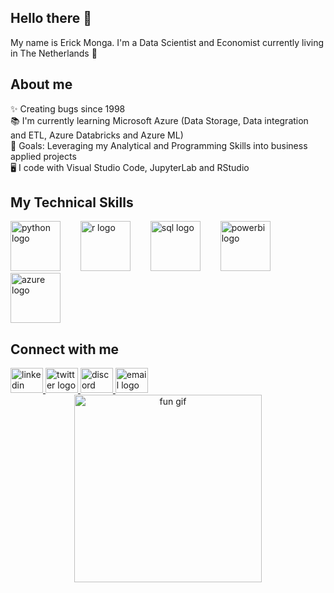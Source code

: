 ## Hello there 👋

My name is Erick Monga. I'm a Data Scientist and Economist currently living in The Netherlands 🌷

## About me
✨ Creating bugs since 1998  
📚 I'm currently learning Microsoft Azure (Data Storage, Data integration and ETL, Azure Databricks and Azure ML)  
🎯 Goals: Leveraging my Analytical and Programming Skills into business applied projects  
🖥️ I code with Visual Studio Code, JupyterLab and RStudio
## My Technical Skills

<div align="left">
  <img src="https://upload.wikimedia.org/wikipedia/commons/c/c3/Python-logo-notext.svg" height="80" alt="python logo"  />
  <img width="24" />
  <img src="https://upload.wikimedia.org/wikipedia/commons/1/1b/R_logo.svg" height="80" alt="r logo"  />
  <img width="24" />
  <img src="https://upload.wikimedia.org/wikipedia/commons/8/87/Sql_data_base_with_logo.png" height="80" alt="sql logo"  />
  <img width="24" />
  <img src="https://upload.wikimedia.org/wikipedia/commons/c/cf/New_Power_BI_Logo.svg" height="80" alt="powerbi logo"  />
  <img width="24" />
  <img src="https://swimburger.net/media/ppnn3pcl/azure.png" height="80" alt="azure logo"  />
</div>

## Connect with me

<div align="left">
  <a href="https://www.linkedin.com/in/erick-monga/" target="_blank">
    <img src="https://raw.githubusercontent.com/maurodesouza/profile-readme-generator/master/src/assets/icons/social/linkedin/default.svg" width="52" height="40" alt="linkedin logo"  />
  </a>
  <a href="https://x.com/erickmonga" target="_blank">
    <img src="https://raw.githubusercontent.com/maurodesouza/profile-readme-generator/master/src/assets/icons/social/twitter/default.svg" width="52" height="40" alt="twitter logo"  />
  </a>
  <a href="https://discord.com/users/321380682922328064" target="_blank">
    <img src="https://raw.githubusercontent.com/maurodesouza/profile-readme-generator/master/src/assets/icons/social/discord/default.svg" width="52" height="40" alt="discord logo"  />
  <a href="mailto:erickmongames@gmail.com" target="_blank">
    <img src="https://raw.githubusercontent.com/maurodesouza/profile-readme-generator/master/src/assets/icons/social/gmail/default.svg" width="52" height="40" alt="email logo"  />
  </a>
</div>
    
<div align="center">
  <img src="https://www.icegif.com/wp-content/uploads/2022/01/icegif-165.gif" width="300" alt="fun gif" />
</div>

<!--
**erickmonga09/erickmonga09** is a ✨ _special_ ✨ repository because its `README.md` (this file) appears on your GitHub profile.

Here are some ideas to get you started:

- 🔭 I’m currently working on ...
- 🌱 I’m currently learning ...
- 👯 I’m looking to collaborate on ...
- 🤔 I’m looking for help with ...
- 💬 Ask me about ...

- 😄 Pronouns: ...
- ⚡ Fun fact: ...
-->
